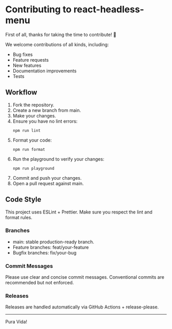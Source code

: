 # Contributing to react-headless-menu

First of all, thanks for taking the time to contribute! 🚀

We welcome contributions of all kinds, including:

- Bug fixes
- Feature requests
- New features
- Documentation improvements
- Tests

## Workflow

1. Fork the repository.
2. Create a new branch from main.
3. Make your changes.
4. Ensure you have no lint errors:
   ```
   npm run lint
   ```
5. Format your code:
   ```
   npm run format
   ```
6. Run the playground to verify your changes:
   ```
   npm run playground
   ```
7. Commit and push your changes.
8. Open a pull request against main.

## Code Style

This project uses ESLint + Prettier. Make sure you respect the lint and format rules.

### Branches

- main: stable production-ready branch.
- Feature branches: feat/your-feature
- Bugfix branches: fix/your-bug

### Commit Messages

Please use clear and concise commit messages. Conventional commits are recommended but not enforced.

### Releases

Releases are handled automatically via GitHub Actions + release-please.

---

Pura Vida!
